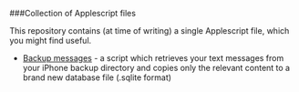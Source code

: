 ###Collection of Applescript files

This repository contains (at time of writing) a single Applescript file, which you might find useful.

* [Backup messages](https://github.com/nrollr/applescript/) - a script which retrieves your text messages from your iPhone backup directory and copies only the relevant content to a brand new database file (.sqlite format)